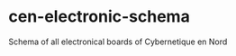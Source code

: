 cen-electronic-schema
=====================

Schema of all electronical boards of Cybernetique en Nord